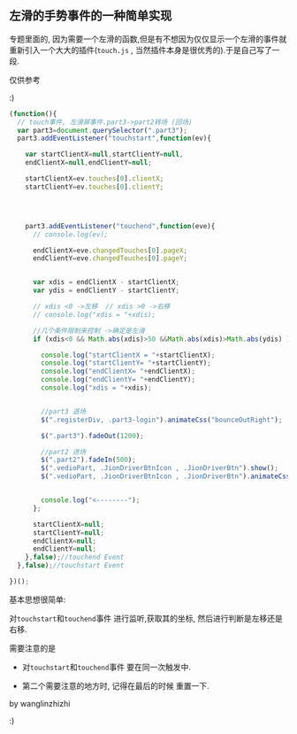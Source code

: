 ##  左滑的手势事件的一种简单实现

专题里面的, 因为需要一个左滑的函数,但是有不想因为仅仅显示一个左滑的事件就重新引入一个大大的插件(`touch.js` , 当然插件本身是很优秀的).于是自己写了一段.

仅供参考 



:)









```javascript
(function(){
  // touch事件, 左滑屏事件.part3->part2转场 (回场)
  var part3=document.querySelector(".part3");
  part3.addEventListener("touchstart",function(ev){

    var startClientX=null,startClientY=null,
    endClientX=null,endClientY=null;

    startClientX=ev.touches[0].clientX;
    startClientY=ev.touches[0].clientY;




    part3.addEventListener("touchend",function(eve){
      // console.log(ev);

      endClientX=eve.changedTouches[0].pageX;
      endClientY=eve.changedTouches[0].pageY;


      var xdis = endClientX - startClientX;
      var ydis = endClientY - startClientY;

      // xdis <0 ->左移  // xdis >0 ->右移
      // console.log("xdis = "+xdis);

      //几个条件限制来控制 ->确定是左滑
      if (xdis<0 && Math.abs(xdis)>50 &&Math.abs(xdis)>Math.abs(ydis) ) {

        console.log("startClientX = "+startClientX);
        console.log("startClientY= "+startClientY);
        console.log("endClientX= "+endClientX);
        console.log("endClientY= "+endClientY);
        console.log("xdis = "+xdis);


        //part3 退场
        $(".registerDiv, .part3-login").animateCss("bounceOutRight");

        $(".part3").fadeOut(1200);

        //part2 进场
        $(".part2").fadeIn(500);
        $(".vedioPart, .JionDriverBtnIcon , .JionDriverBtn").show();
        $(".vedioPart, .JionDriverBtnIcon , .JionDriverBtn").animateCss("bounceInLeft");


        console.log("<--------");
      };

      startClientX=null;
      startClientY=null;
      endClientX=null;
      endClientY=null;
    },false);//touchend Event
  },false);//touchstart Event

})();
```



基本思想很简单: 



对`touchstart`和`touchend`事件 进行监听,获取其的坐标, 然后进行判断是左移还是右移.





需要注意的是

-  对`touchstart`和`touchend`事件 要在同一次触发中. 


- 第二个需要注意的地方时, 记得在最后的时候 重置一下.





by  wanglinzhizhi



:)

